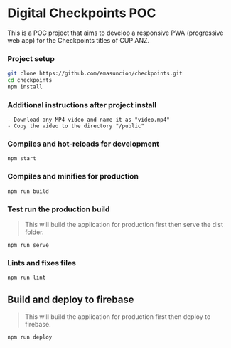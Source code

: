 # Digital Checkpoints POC
This is a POC project that aims to develop a responsive PWA (progressive web app)
for the Checkpoints titles of CUP ANZ.

### Project setup
```bash
git clone https://github.com/emasuncion/checkpoints.git
cd checkpoints
npm install
```

### Additional instructions after project install
```
- Download any MP4 video and name it as "video.mp4"
- Copy the video to the directory "/public"
```

### Compiles and hot-reloads for development
```
npm start
```

### Compiles and minifies for production
```
npm run build
```

### Test run the production build
> This will build the application for production first then serve the dist folder.
```
npm run serve
```

### Lints and fixes files
```
npm run lint
```

## Build and deploy to firebase
> This will build the application for production first then deploy to firebase.
```
npm run deploy
```
